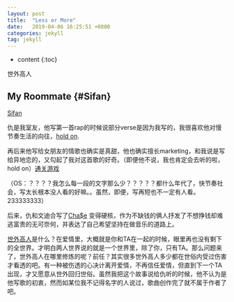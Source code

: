```yaml
---
layout: post
title:  "Less or More"
date:   2019-04-06 16:25:51 +0800
categories: jekyll
tag: jekyll
---
```


* content
{:toc}


世外高人

My Roommate	 			{#Sifan}
------------------------


[Sifan](#)


仇是我室友，他写第一首rap的时候说部分verse是因为我写的，我很喜欢他对慢节奏生活的向往，[hold on](https://music.163.com/#/song?id=1347669875).

再后来他写给女朋友的情歌也确实是真甜，他也确实擅长marketing，和我说是写给异地恋的，又勾起了我对这首歌的好奇。（即便他不说，我也肯定会去听的啦，hold on）[通关游戏](https://music.163.com/#/song?id=1349263670)

（OS：？？？？我怎么每一段的文字那么少？？？？？都什么年代了，快节奏社会，写太长根本没人看的好嘛。。虽然，即便，写再短也不一定有人看。233333333）

后来，仇和文迪合写了[Cha$e](https://music.163.com/#/song?id=1351000448) 变得硬核，作为不缺钱的俩人抒发了不想挣钱却难逃富贵的无可奈何，并表达了自己希望坚持在做音乐的道路上。

[世外高人](https://music.163.com/#/song?id=1357399274)是什么？在爱情里，大概就是你和TA在一起的时候，眼里再也没有剩下的全世界。才明白两人世界说的就是一个世界里，除了你，只有TA。那么问题来了，世外高人在哪里修炼的呢？前任？其实很多世外高人多少都在世俗内受过伤害才看透的吧。有一种被伤透的心决计离开爱情，不再信任爱情，但直到下一个TA出现，才又愿意从世外回归世俗。虽然我把这个故事说给仇听的时候，他不认为是他写歌的初衷，然而如某位我不记得名字的人说过，歌曲创作完了就不属于作者了吧。







[jekyll]:      http://jekyllrb.com
[jekyll-gh]:   https://github.com/jekyll/jekyll
[jekyll-help]: https://github.com/jekyll/jekyll-help
